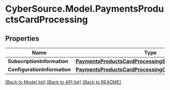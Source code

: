 # CyberSource.Model.PaymentsProductsCardProcessing
## Properties

Name | Type | Description | Notes
------------ | ------------- | ------------- | -------------
**SubscriptionInformation** | [**PaymentsProductsCardProcessingSubscriptionInformation**](PaymentsProductsCardProcessingSubscriptionInformation.md) |  | [optional] 
**ConfigurationInformation** | [**PaymentsProductsCardProcessingConfigurationInformation**](PaymentsProductsCardProcessingConfigurationInformation.md) |  | [optional] 

[[Back to Model list]](../README.md#documentation-for-models) [[Back to API list]](../README.md#documentation-for-api-endpoints) [[Back to README]](../README.md)

